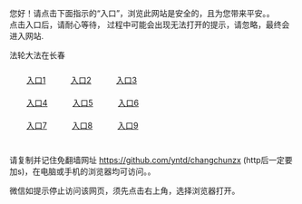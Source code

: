 您好！请点击下面指示的“入口”，浏览此网站是安全的，且为您带来平安。。 <br/>
点击入口后，请耐心等待， 过程中可能会出现无法打开的提示，请忽略，最终会进入网站. </br>

法轮大法在长春<br/>
<div style="padding:10px"><a style="margin:20px" target="_blank" href="https://d29ypl1cjjt91s.cloudfront.net/2Qpsp?qdmpz" id="ccLink1" rel="nofollow">入口1</a> <a target="_blank" style="margin:20px" href="https://d36caze3qfvgil.cloudfront.net/2Qpsp?wbcbrtpu" id="ccLink2" rel="nofollow">入口2</a> <a style="margin:20px" target="_blank" href="https://dri6ns5jc1elr.cloudfront.net/2Qpsp?iuhxpl" id="ccLink3" rel="nofollow">入口3</a></div>

<div style="padding:10px" ><a style="margin:20px" target="_blank" href="https://d29ypl1cjjt91s.cloudfront.net/2Qpsp?qdmpz" id="ccLink4" rel="nofollow">入口4</a> <a style="margin:20px" href="https://d36caze3qfvgil.cloudfront.net/2Qpsp?wbcbrtpu" target="_blank" id="ccLink5" rel="nofollow">入口5</a> <a style="margin:20px" href="https://dri6ns5jc1elr.cloudfront.net/2Qpsp?iuhxpl" target="_blank" id="ccLink6" rel="nofollow">入口6</a></div>

<div style="padding:10px"><a style="margin:20px" target="_blank" href="https://d29ypl1cjjt91s.cloudfront.net/2Qpsp?qdmpz" id="ccLink7" rel="nofollow">入口7</a> <a style="margin:20px" href="https://d36caze3qfvgil.cloudfront.net/2Qpsp?wbcbrtpu" target="_blank" id="ccLink8" rel="nofollow">入口8</a> <a style="margin:20px" target="_blank" href="https://dri6ns5jc1elr.cloudfront.net/2Qpsp?iuhxpl" id="ccLink9" rel="nofollow">入口9</a></div>

<br/>



请复制并记住免翻墙网址 https://github.com/yntd/changchunzx (http后一定要加s)，在电脑或手机的浏览器均可访问。。<br/>

微信如提示停止访问该网页，须先点击右上角，选择浏览器打开。
